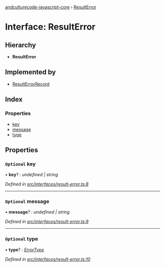 [andculturecode-javascript-core](../README.md) › [ResultError](resulterror.md)

# Interface: ResultError

## Hierarchy

* **ResultError**

## Implemented by

* [ResultErrorRecord](../classes/resulterrorrecord.md)

## Index

### Properties

* [key](resulterror.md#optional-key)
* [message](resulterror.md#optional-message)
* [type](resulterror.md#optional-type)

## Properties

### `Optional` key

• **key**? : *undefined | string*

*Defined in [src/interfaces/result-error.ts:8](https://github.com/AndcultureCode/AndcultureCode.JavaScript.Core/blob/f9bf075/src/interfaces/result-error.ts#L8)*

___

### `Optional` message

• **message**? : *undefined | string*

*Defined in [src/interfaces/result-error.ts:9](https://github.com/AndcultureCode/AndcultureCode.JavaScript.Core/blob/f9bf075/src/interfaces/result-error.ts#L9)*

___

### `Optional` type

• **type**? : *[ErrorType](../enums/errortype.md)*

*Defined in [src/interfaces/result-error.ts:10](https://github.com/AndcultureCode/AndcultureCode.JavaScript.Core/blob/f9bf075/src/interfaces/result-error.ts#L10)*
